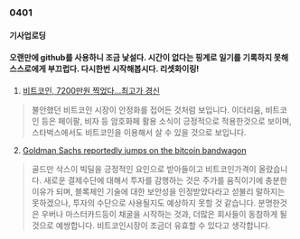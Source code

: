 ### 0401
#### 기사업로딩 
#### 오랜만에 github를 사용하니 조금 낯설다. 시간이 없다는 핑계로 일기를 기록하지 못해 스스로에게 부끄럽다. 다시한번 시작해봅시다. 리셋화이링!

1. [비트코인, 7200만원 찍었다…최고가 경신](https://news.naver.com/main/read.nhn?mode=LSD&mid=shm&sid1=105&oid=018&aid=0004890325)

> 불안했던 비트코인 시장이 안정화를 접어든 것처럼 보입니다. 이더리움, 비트코인 등은 페이팔, 비자 등 암호화페 활용 소식이 긍정적으로 적용한것으로 보이며, 스타벅스에서도 비트코인을 이용해서 살 수 있을 것으로 보입니다.

2. [Goldman Sachs reportedly jumps on the bitcoin bandwagon
](https://edition.cnn.com/2021/03/31/investing/goldman-sachs-bitcoin-investing/index.html)

> 골드만 삭스이 빅딜을 긍정적인 요인으로 받아들이고 비트코인가격이 올랐습니다. 새로운 결제수단에 대해서 투자를 감행하는 것은 주가를 움직이기에 충분한 이유가 되며, 블록체인 기술에 대한 보안성을 인정받았다라고 섣불리 말하지는 못하겠으나, 투자의 수단으로 사용될지도 예상하지 못할 것 같습니다. 분명한것은 우버나 마스터카드등이 채굴을 시작하는 것과, 더많은 회사들이 동참하게 될 것으로 예쌍합니다. 비트코인시장이 조금더 유효할 수 있다고 생각합니다.